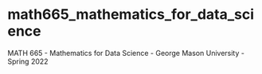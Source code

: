 # math665_mathematics_for_data_science
MATH 665 - Mathematics for Data Science - George Mason University - Spring 2022
